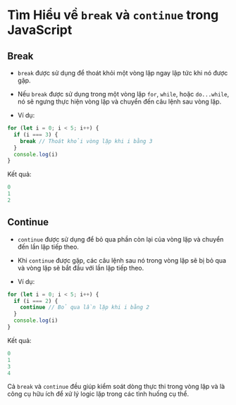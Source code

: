 # Tìm Hiểu về `break` và `continue` trong JavaScript

## Break

- `break` được sử dụng để thoát khỏi một vòng lặp ngay lập tức khi nó được gặp.
- Nếu `break` được sử dụng trong một vòng lặp `for`, `while`, hoặc `do...while`, nó sẽ ngưng thực hiện vòng lặp và chuyển đến câu lệnh sau vòng lặp.

- Ví dụ:

```js
for (let i = 0; i < 5; i++) {
  if (i === 3) {
    break // Thoát khỏi vòng lặp khi i bằng 3
  }
  console.log(i)
}
```

Kết quả:

```js
0
1
2
```

## Continue

- `continue` được sử dụng để bỏ qua phần còn lại của vòng lặp và chuyển đến lần lặp tiếp theo.
- Khi `continue` được gặp, các câu lệnh sau nó trong vòng lặp sẽ bị bỏ qua và vòng lặp sẽ bắt đầu với lần lặp tiếp theo.

- Ví dụ:

```js
for (let i = 0; i < 5; i++) {
  if (i === 2) {
    continue // Bỏ qua lần lặp khi i bằng 2
  }
  console.log(i)
}
```

Kết quả:

```js
0
1
3
4
```

Cả `break` và `continue` đều giúp kiểm soát dòng thực thi trong vòng lặp và là công cụ hữu ích để xử lý logic lặp trong các tình huống cụ thể.
